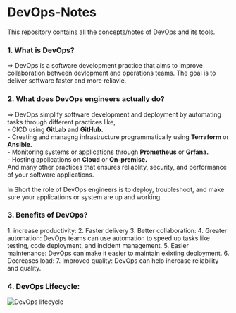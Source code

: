 # DevOps-Notes
This repository contains all the concepts/notes of DevOps and its tools.

<h3> 1. What is DevOps? </h3>
=> DevOps is a software development practice that aims to improve collaboration between devlopment and operations teams. The goal is to deliver software faster and more reliavle.

<h3> 2. What does DevOps engineers actually do? </h3>
=> DevOps simplify software development and deployment by automating tasks through different practices like, <br>
  - CICD using <b>GitLab</b> and <b>GitHub.</b> <br>
  - Creating and managng infrastructure programmatically using <b>Terraform</b> or <b>Ansible.</b> <br>
  - Monitoring systems or applications through <b>Prometheus</b> or <b>Grfana.</b> <br>
  - Hosting applications on <b>Cloud</b> or <b>On-premise.</b> <br>
And many other practices that ensures reliablity, security, and performance of your software applications. <br>
<br>
In Short the role of DevOps engineers is to deploy, troubleshoot, and make sure your applications or system are up and working.

<h3> 3. Benefits of DevOps? </h3>
1. increase productivity:
2. Faster delivery
3. Better collaboration:
4. Greater automation: DevOps teams can use automation to speed up tasks like testing, code deployment, and incident management.
5. Easier maintenance: DevOps can make it easier to maintain exixting deployment.
6. Decreases load: 
7. Improved quality: DevOps can help increase reliability and quality.

<h3> 4. DevOps Lifecycle: </h3>
<div>
  <img alt="DevOps lifecycle" src="https://miro.medium.com/v2/resize:fit:1024/0*u6zi1ux8N6qDQTha.png">
</div>
